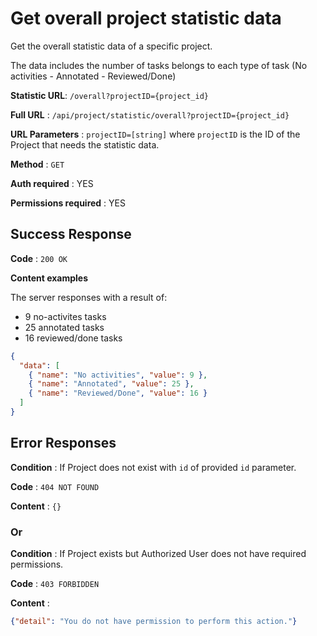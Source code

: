 # Get overall project statistic data

Get the overall statistic data of a specific project.

The data includes the number of tasks belongs to each type of task (No activities - Annotated - Reviewed/Done)

**Statistic URL**: `/overall?projectID={project_id}`

**Full URL** : `/api/project/statistic/overall?projectID={project_id}`

**URL Parameters** : `projectID=[string]` where `projectID` is the ID of the Project that needs the statistic data.

**Method** : `GET`

**Auth required** : YES

**Permissions required** : YES

## Success Response

**Code** : `200 OK`

**Content examples**

The server responses with a result of:
* 9 no-activites tasks 
* 25 annotated tasks
* 16 reviewed/done tasks

```json
{
  "data": [
    { "name": "No activities", "value": 9 },
    { "name": "Annotated", "value": 25 },
    { "name": "Reviewed/Done", "value": 16 }
  ]
}
```

## Error Responses

**Condition** : If Project does not exist with `id` of provided `id` parameter.

**Code** : `404 NOT FOUND`

**Content** : `{}`

### Or

**Condition** : If Project exists but Authorized User does not have required
permissions.

**Code** : `403 FORBIDDEN`

**Content** :

```json
{"detail": "You do not have permission to perform this action."}
```

